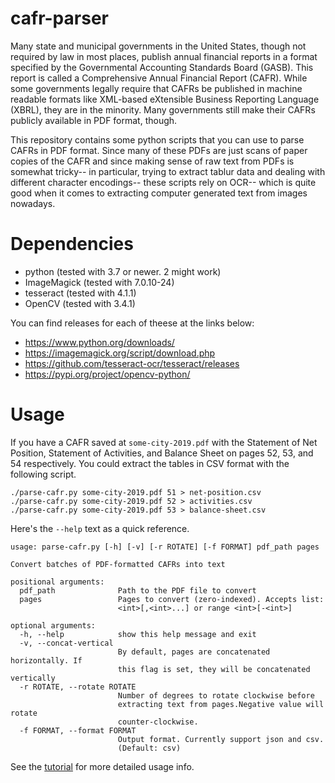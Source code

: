 # cafr-parser

Many state and municipal governments in the United States, though not required
by law in most places, publish annual financial reports in a format specified by
the Governmental Accounting Standards Board (GASB). This report is called a
Comprehensive Annual Financial Report (CAFR). While some governments legally
require that CAFRs be published in machine readable formats like XML-based
eXtensible Business Reporting Language (XBRL), they are in the minority. Many
governments still make their CAFRs publicly available in PDF format, though.

This repository contains some python scripts that you can use to parse CAFRs in
PDF format. Since many of these PDFs are just scans of paper copies of the CAFR
and since making sense of raw text from PDFs is somewhat tricky-- in
particular, trying to extract tablur data and dealing with different character
encodings-- these scripts rely on OCR-- which is quite good when it comes to
extracting computer generated text from images nowadays.

# Dependencies

* python (tested with 3.7 or newer. 2 might work)
* ImageMagick (tested with 7.0.10-24)
* tesseract (tested with 4.1.1)
* OpenCV (tested with 3.4.1)

You can find releases for each of theese at the links below:

* https://www.python.org/downloads/
* https://imagemagick.org/script/download.php
* https://github.com/tesseract-ocr/tesseract/releases
* https://pypi.org/project/opencv-python/

# Usage

If you have a CAFR saved at `some-city-2019.pdf` with the Statement of Net
Position, Statement of Activities, and Balance Sheet on pages 52, 53, and 54
respectively. You could extract the tables in CSV format with the following
script.
```
./parse-cafr.py some-city-2019.pdf 51 > net-position.csv
./parse-cafr.py some-city-2019.pdf 52 > activities.csv
./parse-cafr.py some-city-2019.pdf 53 > balance-sheet.csv
```

Here's the `--help` text as a quick reference.
```
usage: parse-cafr.py [-h] [-v] [-r ROTATE] [-f FORMAT] pdf_path pages

Convert batches of PDF-formatted CAFRs into text

positional arguments:
  pdf_path              Path to the PDF file to convert
  pages                 Pages to convert (zero-indexed). Accepts list:
                        <int>[,<int>...] or range <int>[-<int>]

optional arguments:
  -h, --help            show this help message and exit
  -v, --concat-vertical
                        By default, pages are concatenated horizontally. If
                        this flag is set, they will be concatenated vertically
  -r ROTATE, --rotate ROTATE
                        Number of degrees to rotate clockwise before
                        extracting text from pages.Negative value will rotate
                        counter-clockwise.
  -f FORMAT, --format FORMAT
                        Output format. Currently support json and csv.
                        (Default: csv)
```

See the [tutorial](TUTORIAL.md) for more detailed usage info.
